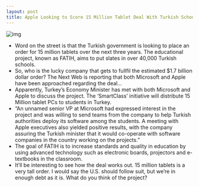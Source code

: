 ```yaml
---
layout: post
title: Apple Looking to Score 15 Million Tablet Deal With Turkish Schools
---
```

![img](http://media.idownloadblog.com/wp-content/uploads/2011/08/student-ipad.jpg)
* Word on the street is that the Turkish government is looking to place an order for 15 million tablets over the next three years. The educational project, known as FATIH, aims to put slates in over 40,000 Turkish schools.
* So, who is the lucky company that gets to fullfil the estimated $1.7 billion dollar order? The Next Web is reporting that both Microsoft and Apple have been approached regarding the deal…
* Apparently, Turkey’s Economy Minister has met with both Microsoft and Apple to discuss the project. The ‘SmartClass’ initiative will distribute 15 Million tablet PCs to students in Turkey.
* “An unnamed senior VP at Microsoft had expressed interest in the project and was willing to send teams from the company to help Turkish authorities deploy its software among the students. A meeting with Apple executives also yielded positive results, with the company assuring the Turkish minister that it would co-operate with software companies in the country working on the projects.”
* The goal of FATIH is to increase standards and quality in education by using advanced technology such as electronic boards, projectors and e-textbooks in the classroom.
* It’ll be interesting to see how the deal works out. 15 million tablets is a very tall order. I would say the U.S. should follow suit, but we’re in enough debt as it is. What do you think of the project?

